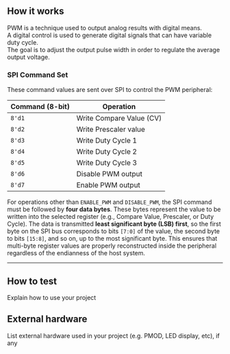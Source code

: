 <!---

This file is used to generate your project datasheet. Please fill in the information below and delete any unused
sections.

You can also include images in this folder and reference them in the markdown. Each image must be less than
512 kb in size, and the combined size of all images must be less than 1 MB.
-->

## How it works

PWM is a technique used to output analog results with digital means.  
A digital control is used to generate digital signals that can have variable duty cycle.  
The goal is to adjust the output pulse width in order to regulate the average output voltage.

### SPI Command Set
These command values are sent over SPI to control the PWM peripheral:

| Command (8-bit) | Operation                |
|-----------------|--------------------------|
| `8'd1`          | Write Compare Value (CV) |
| `8'd2`          | Write Prescaler value    |
| `8'd3`          | Write Duty Cycle 1       |
| `8'd4`          | Write Duty Cycle 2       |
| `8'd5`          | Write Duty Cycle 3       |
| `8'd6`          | Disable PWM output       |
| `8'd7`          | Enable PWM output        |

For operations other than `ENABLE_PWM` and `DISABLE_PWM`, the SPI command must be followed by **four data bytes**. These bytes represent the value to be written into the selected register (e.g., Compare Value, Prescaler, or Duty Cycle). The data is transmitted **least significant byte (LSB) first**, so the first byte on the SPI bus corresponds to bits `[7:0]` of the value, the second byte to bits `[15:8]`, and so on, up to the most significant byte. This ensures that multi-byte register values are properly reconstructed inside the peripheral regardless of the endianness of the host system.


---

## How to test

Explain how to use your project

## External hardware

List external hardware used in your project (e.g. PMOD, LED display, etc), if any
